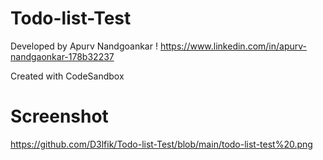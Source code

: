 # Todo-list-Test

Developed by Apurv Nandgoankar !
https://www.linkedin.com/in/apurv-nandgaonkar-178b32237

Created with CodeSandbox

# Screenshot 

https://github.com/D3lfik/Todo-list-Test/blob/main/todo-list-test%20.png



